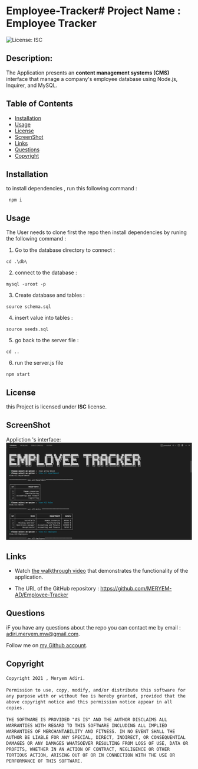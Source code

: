 # Employee-Tracker# Project Name :  Employee Tracker
  ![License: ISC](https://img.shields.io/badge/license-ISC-green)
  ## Description:
  The Application presents an **content management systems (CMS)** interface that manage a company's employee database using Node.js, Inquirer, and MySQL.
  ## Table of Contents 
  - [Installation](#installation)
  - [Usage](#usage)
  - [License](#license)
  - [ScreenShot](#screenShot)
  - [Links](#links)
  - [Questions](#questions)
  - [Copyright](#copyright)
  ## Installation
  to install dependencies , run this following command :
``` 
 npm i
 ```
  ## Usage
The User needs to clone first the repo then install dependencies by runing the following command :


1. Go to the database directory to connect :

 ``` 
cd .\db\
 ```

2. connect to the database :

 ``` 
mysql -uroot -p
 ```

3. Create database and tables :

  ``` 
source schema.sql
 ```
4. insert value into tables :
  ``` 
source seeds.sql
 ```

5. go back to the server file : 

  ``` 
cd .. 
 ```
6. run the server.js file
  ``` 
npm start
 ```

  ## License
  this Project is licensed under **ISC** license.
 ## ScreenShot 

Appliction 's interface:
  ![interface](./screenshots/interface.png) 

  ## Links

  * Watch [the walkthrough video](https://drive.google.com/file/d/1_Dq22MeUpVtxWCUbRXa9vS42SRadtMRP/view) that demonstrates the functionality of the application.

  * The URL of the GitHub repository : https://github.com/MERYEM-AD/Employee-Tracker 
  ## Questions
  iF you have any questions about the repo you can contact me by email : adiri.meryem.mw@gmail.com.

  Follow me on [my Github account](https://github.com/MERYEM-AD).
  ## Copyright
 
```
Copyright 2021 , Meryem Adiri.

Permission to use, copy, modify, and/or distribute this software for any purpose with or without fee is hereby granted, provided that the above copyright notice and this permission notice appear in all copies.

THE SOFTWARE IS PROVIDED "AS IS" AND THE AUTHOR DISCLAIMS ALL WARRANTIES WITH REGARD TO THIS SOFTWARE INCLUDING ALL IMPLIED WARRANTIES OF MERCHANTABILITY AND FITNESS. IN NO EVENT SHALL THE AUTHOR BE LIABLE FOR ANY SPECIAL, DIRECT, INDIRECT, OR CONSEQUENTIAL DAMAGES OR ANY DAMAGES WHATSOEVER RESULTING FROM LOSS OF USE, DATA OR PROFITS, WHETHER IN AN ACTION OF CONTRACT, NEGLIGENCE OR OTHER TORTIOUS ACTION, ARISING OUT OF OR IN CONNECTION WITH THE USE OR PERFORMANCE OF THIS SOFTWARE.

```